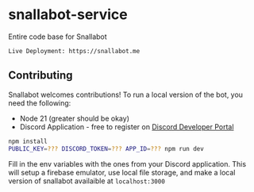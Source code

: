 # snallabot-service

Entire code base for Snallabot

```
Live Deployment: https://snallabot.me
```

## Contributing

Snallabot welcomes contributions! To run a local version of the bot, you need the following:
- Node 21 (greater should be okay)
- Discord Application - free to register on [Discord Developer Portal](https://discord.com/developers/applications)

```sh
npm install
PUBLIC_KEY=??? DISCORD_TOKEN=??? APP_ID=??? npm run dev
```

Fill in the env variables with the ones from your Discord application. This will setup a firebase emulator, use local file storage, and make a local version of snallabot availaible at `localhost:3000`


